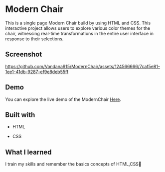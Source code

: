 
# Modern Chair
This is a single page Modern Chair build by using HTML and CSS. This interactive project allows users to explore various color themes for the chair, witnessing real-time transformations in the entire user interface in response to their selections.

## Screenshot


https://github.com/Vandana915/ModernChair/assets/124566666/7caf5e81-1ee1-41db-9287-ef9e8deb55ff


## Demo
You can explore the live demo of the ModernChair [Here]( https://vandana915.github.io/ModernChair/).


##  Built with
* HTML
+ CSS


## What I learned
I train my skills and remember the basics concepts of HTML,CSS🙂
